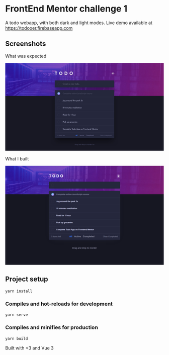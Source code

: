 # FrontEnd Mentor challenge 1

A todo webapp, with both dark and light modes. Live demo available at https://todooer.firebaseapp.com

## Screenshots

What was expected

<img src="src/assets/design/desktop-design-dark.jpg">

What I built

<img src="what-i-gave.png">

## Project setup
```
yarn install
```

### Compiles and hot-reloads for development
```
yarn serve
```

### Compiles and minifies for production
```
yarn build
```

Built with <3 and Vue 3